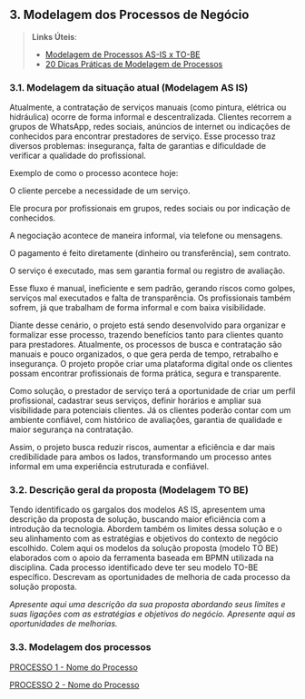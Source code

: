 ## 3. Modelagem dos Processos de Negócio


> **Links Úteis**:
> - [Modelagem de Processos AS-IS x TO-BE](https://dheka.com.br/modelagem-as-is-to-be/)
> - [20 Dicas Práticas de Modelagem de Processos](https://dheka.com.br/20-dicas-praticas-de-modelagem-de-processos/)

### 3.1. Modelagem da situação atual (Modelagem AS IS)
Atualmente, a contratação de serviços manuais (como pintura, elétrica ou hidráulica) ocorre de forma informal e descentralizada. Clientes recorrem a grupos de WhatsApp, redes sociais, anúncios de internet ou indicações de conhecidos para encontrar prestadores de serviço. Esse processo traz diversos problemas: insegurança, falta de garantias e dificuldade de verificar a qualidade do profissional.

Exemplo de como o processo acontece hoje:

O cliente percebe a necessidade de um serviço.

Ele procura por profissionais em grupos, redes sociais ou por indicação de conhecidos.

A negociação acontece de maneira informal, via telefone ou mensagens.

O pagamento é feito diretamente (dinheiro ou transferência), sem contrato.

O serviço é executado, mas sem garantia formal ou registro de avaliação.

Esse fluxo é manual, ineficiente e sem padrão, gerando riscos como golpes, serviços mal executados e falta de transparência. Os profissionais também sofrem, já que trabalham de forma informal e com baixa visibilidade.

Diante desse cenário, o projeto está sendo desenvolvido para organizar e formalizar esse processo, trazendo benefícios tanto para clientes quanto para prestadores. Atualmente, os processos de busca e contratação são manuais e pouco organizados, o que gera perda de tempo, retrabalho e insegurança. O projeto propõe criar uma plataforma digital onde os clientes possam encontrar profissionais de forma prática, segura e transparente.

Como solução, o prestador de serviço terá a oportunidade de criar um perfil profissional, cadastrar seus serviços, definir horários e ampliar sua visibilidade para potenciais clientes. Já os clientes poderão contar com um ambiente confiável, com histórico de avaliações, garantia de qualidade e maior segurança na contratação.

Assim, o projeto busca reduzir riscos, aumentar a eficiência e dar mais credibilidade para ambos os lados, transformando um processo antes informal em uma experiência estruturada e confiável.
 

### 3.2. Descrição geral da proposta (Modelagem TO BE)

Tendo identificado os gargalos dos modelos AS IS, apresentem uma descrição da proposta de solução, buscando maior eficiência com a introdução da tecnologia. Abordem também os limites dessa solução e o seu alinhamento com as estratégias e objetivos do contexto de negócio escolhido. 
Colem aqui os modelos da solução proposta (modelo TO BE) elaborados com o apoio da ferramenta baseada em BPMN utilizada na disciplina.
Cada processo identificado deve ter seu modelo TO-BE específico. Descrevam as oportunidades de melhoria de cada processo da solução proposta.

_Apresente aqui uma descrição da sua proposta abordando seus limites e suas ligações com as estratégias e objetivos do negócio. Apresente aqui as oportunidades de melhorias._

### 3.3. Modelagem dos processos

[PROCESSO 1 - Nome do Processo](./processos/processo-1-nome-do-processo.md "Detalhamento do Processo 1.")

[PROCESSO 2 - Nome do Processo](./processos/processo-2-nome-do-processo.md "Detalhamento do Processo 2.")
